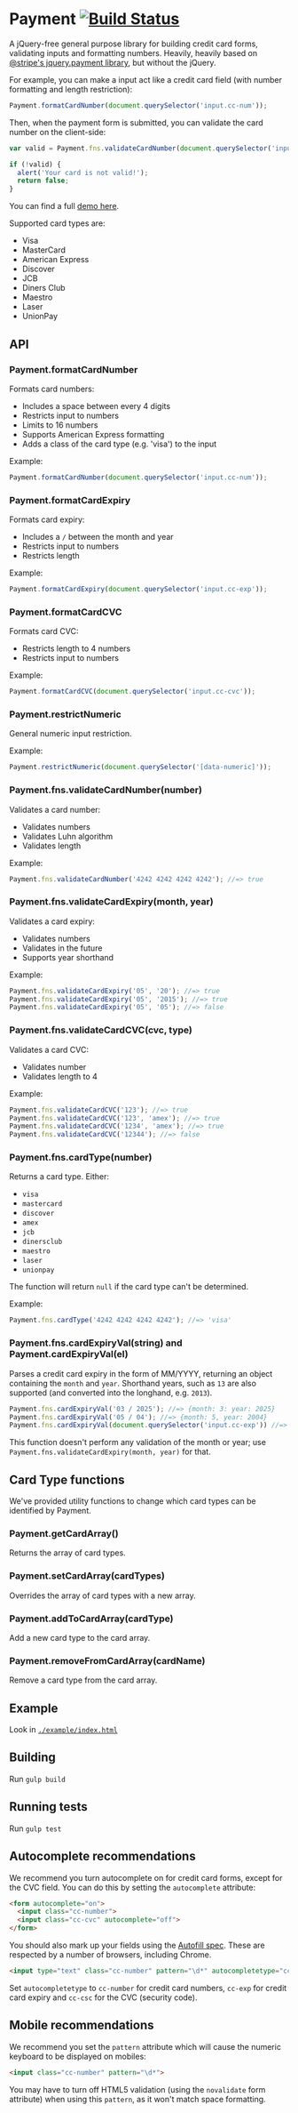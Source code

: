 # Payment [![Build Status](https://travis-ci.org/jessepollak/payment.svg?branch=master)](https://travis-ci.org/jessepollak/payment)

A jQuery-free general purpose library for building credit card forms, validating inputs and formatting numbers. Heavily, heavily based on [@stripe's jquery.payment library](http://github.com/stripe/jquery.payment), but without the jQuery.

For example, you can make a input act like a credit card field (with number formatting and length restriction):

``` javascript
Payment.formatCardNumber(document.querySelector('input.cc-num'));
```

Then, when the payment form is submitted, you can validate the card number on the client-side:

``` javascript
var valid = Payment.fns.validateCardNumber(document.querySelector('input.cc-num').value);

if (!valid) {
  alert('Your card is not valid!');
  return false;
}
```

You can find a full [demo here](http://jessepollak.github.io/payment/example).

Supported card types are:

* Visa
* MasterCard
* American Express
* Discover
* JCB
* Diners Club
* Maestro
* Laser
* UnionPay

## API

### Payment.formatCardNumber
Formats card numbers:

* Includes a space between every 4 digits
* Restricts input to numbers
* Limits to 16 numbers
* Supports American Express formatting
* Adds a class of the card type (e.g. 'visa') to the input

Example:

``` javascript
Payment.formatCardNumber(document.querySelector('input.cc-num'));
```

### Payment.formatCardExpiry 

Formats card expiry:

* Includes a `/` between the month and year
* Restricts input to numbers
* Restricts length

Example:

``` javascript
Payment.formatCardExpiry(document.querySelector('input.cc-exp'));
```

### Payment.formatCardCVC
Formats card CVC:

* Restricts length to 4 numbers
* Restricts input to numbers

Example:

``` javascript
Payment.formatCardCVC(document.querySelector('input.cc-cvc'));
```

### Payment.restrictNumeric

General numeric input restriction.

Example:

``` javascript
Payment.restrictNumeric(document.querySelector('[data-numeric]'));
```

### Payment.fns.validateCardNumber(number)

Validates a card number:

* Validates numbers
* Validates Luhn algorithm
* Validates length

Example:

``` javascript
Payment.fns.validateCardNumber('4242 4242 4242 4242'); //=> true
```

### Payment.fns.validateCardExpiry(month, year)

Validates a card expiry:

* Validates numbers
* Validates in the future
* Supports year shorthand

Example:

``` javascript
Payment.fns.validateCardExpiry('05', '20'); //=> true
Payment.fns.validateCardExpiry('05', '2015'); //=> true
Payment.fns.validateCardExpiry('05', '05'); //=> false
```

### Payment.fns.validateCardCVC(cvc, type)

Validates a card CVC:

* Validates number
* Validates length to 4

Example:

``` javascript
Payment.fns.validateCardCVC('123'); //=> true
Payment.fns.validateCardCVC('123', 'amex'); //=> true
Payment.fns.validateCardCVC('1234', 'amex'); //=> true
Payment.fns.validateCardCVC('12344'); //=> false
```

### Payment.fns.cardType(number)

Returns a card type. Either:

* `visa`
* `mastercard`
* `discover`
* `amex`
* `jcb`
* `dinersclub`
* `maestro`
* `laser`
* `unionpay`

The function will return `null` if the card type can't be determined.

Example:

``` javascript
Payment.fns.cardType('4242 4242 4242 4242'); //=> 'visa'
```

### Payment.fns.cardExpiryVal(string) and Payment.cardExpiryVal(el)

Parses a credit card expiry in the form of MM/YYYY, returning an object containing the `month` and `year`. Shorthand years, such as `13` are also supported (and converted into the longhand, e.g. `2013`).

``` javascript
Payment.fns.cardExpiryVal('03 / 2025'); //=> {month: 3: year: 2025}
Payment.fns.cardExpiryVal('05 / 04'); //=> {month: 5, year: 2004}
Payment.fns.cardExpiryVal(document.querySelector('input.cc-exp')) //=> {month: 4, year: 2020}
```

This function doesn't perform any validation of the month or year; use `Payment.fns.validateCardExpiry(month, year)` for that.

## Card Type functions

We've provided utility functions to change which card types can be identified by Payment.

### Payment.getCardArray()

Returns the array of card types.

### Payment.setCardArray(cardTypes)

Overrides the array of card types with a new array.

### Payment.addToCardArray(cardType)

Add a new card type to the card array.

### Payment.removeFromCardArray(cardName)

Remove a card type from the card array.

## Example

Look in [`./example/index.html`](example/index.html)

## Building

Run `gulp build`

## Running tests

Run `gulp test`

## Autocomplete recommendations

We recommend you turn autocomplete on for credit card forms, except for the CVC field. You can do this by setting the `autocomplete` attribute:

``` html
<form autocomplete="on">
  <input class="cc-number">
  <input class="cc-cvc" autocomplete="off">
</form>
```

You should also mark up your fields using the [Autofill spec](https://html.spec.whatwg.org/multipage/forms.html#autofill). These are respected by a number of browsers, including Chrome.

``` html
<input type="text" class="cc-number" pattern="\d*" autocompletetype="cc-number" placeholder="Card number" required>
```

Set `autocompletetype` to `cc-number` for credit card numbers, `cc-exp` for credit card expiry and `cc-csc` for the CVC (security code).

## Mobile recommendations

We recommend you set the `pattern` attribute which will cause the numeric keyboard to be displayed on mobiles:

``` html
<input class="cc-number" pattern="\d*">
```

You may have to turn off HTML5 validation (using the `novalidate` form attribute) when using this `pattern`, as it won't match space formatting.
